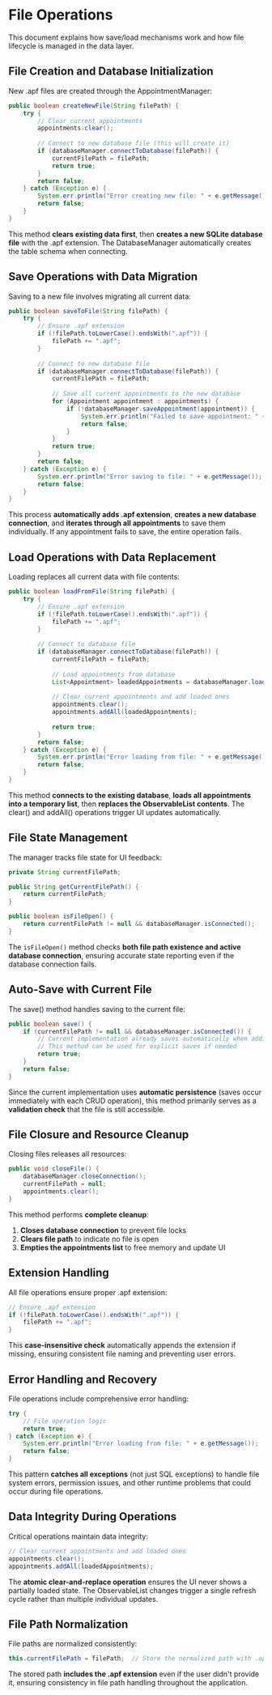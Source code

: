 # File Operations

This document explains how save/load mechanisms work and how file lifecycle is managed in the data layer.

## File Creation and Database Initialization

New .apf files are created through the AppointmentManager:

```java
public boolean createNewFile(String filePath) {
    try {
        // Clear current appointments
        appointments.clear();
        
        // Connect to new database file (this will create it)
        if (databaseManager.connectToDatabase(filePath)) {
            currentFilePath = filePath;
            return true;
        }
        return false;
    } catch (Exception e) {
        System.err.println("Error creating new file: " + e.getMessage());
        return false;
    }
}
```

This method **clears existing data first**, then **creates a new SQLite database file** with the .apf extension. The DatabaseManager automatically creates the table schema when connecting.

## Save Operations with Data Migration

Saving to a new file involves migrating all current data:

```java
public boolean saveToFile(String filePath) {
    try {
        // Ensure .apf extension
        if (!filePath.toLowerCase().endsWith(".apf")) {
            filePath += ".apf";
        }
        
        // Connect to new database file
        if (databaseManager.connectToDatabase(filePath)) {
            currentFilePath = filePath;
            
            // Save all current appointments to the new database
            for (Appointment appointment : appointments) {
                if (!databaseManager.saveAppointment(appointment)) {
                    System.err.println("Failed to save appointment: " + appointment.getTitle());
                    return false;
                }
            }
            return true;
        }
        return false;
    } catch (Exception e) {
        System.err.println("Error saving to file: " + e.getMessage());
        return false;
    }
}
```

This process **automatically adds .apf extension**, **creates a new database connection**, and **iterates through all appointments** to save them individually. If any appointment fails to save, the entire operation fails.

## Load Operations with Data Replacement

Loading replaces all current data with file contents:

```java
public boolean loadFromFile(String filePath) {
    try {
        // Ensure .apf extension
        if (!filePath.toLowerCase().endsWith(".apf")) {
            filePath += ".apf";
        }
        
        // Connect to database file
        if (databaseManager.connectToDatabase(filePath)) {
            currentFilePath = filePath;
            
            // Load appointments from database
            List<Appointment> loadedAppointments = databaseManager.loadAppointments();
            
            // Clear current appointments and add loaded ones
            appointments.clear();
            appointments.addAll(loadedAppointments);
            
            return true;
        }
        return false;
    } catch (Exception e) {
        System.err.println("Error loading from file: " + e.getMessage());
        return false;
    }
}
```

This method **connects to the existing database**, **loads all appointments into a temporary list**, then **replaces the ObservableList contents**. The clear() and addAll() operations trigger UI updates automatically.

## File State Management

The manager tracks file state for UI feedback:

```java
private String currentFilePath;

public String getCurrentFilePath() {
    return currentFilePath;
}

public boolean isFileOpen() {
    return currentFilePath != null && databaseManager.isConnected();
}
```

The `isFileOpen()` method checks **both file path existence and active database connection**, ensuring accurate state reporting even if the database connection fails.

## Auto-Save with Current File

The save() method handles saving to the current file:

```java
public boolean save() {
    if (currentFilePath != null && databaseManager.isConnected()) {
        // Current implementation already saves automatically when adding/updating/deleting
        // This method can be used for explicit saves if needed
        return true;
    }
    return false;
}
```

Since the current implementation uses **automatic persistence** (saves occur immediately with each CRUD operation), this method primarily serves as a **validation check** that the file is still accessible.

## File Closure and Resource Cleanup

Closing files releases all resources:

```java
public void closeFile() {
    databaseManager.closeConnection();
    currentFilePath = null;
    appointments.clear();
}
```

This method performs **complete cleanup**:
1. **Closes database connection** to prevent file locks
2. **Clears file path** to indicate no file is open
3. **Empties the appointments list** to free memory and update UI

## Extension Handling

All file operations ensure proper .apf extension:

```java
// Ensure .apf extension
if (!filePath.toLowerCase().endsWith(".apf")) {
    filePath += ".apf";
}
```

This **case-insensitive check** automatically appends the extension if missing, ensuring consistent file naming and preventing user errors.

## Error Handling and Recovery

File operations include comprehensive error handling:

```java
try {
    // File operation logic
    return true;
} catch (Exception e) {
    System.err.println("Error loading from file: " + e.getMessage());
    return false;
}
```

This pattern **catches all exceptions** (not just SQL exceptions) to handle file system errors, permission issues, and other runtime problems that could occur during file operations.

## Data Integrity During Operations

Critical operations maintain data integrity:

```java
// Clear current appointments and add loaded ones
appointments.clear();
appointments.addAll(loadedAppointments);
```

The **atomic clear-and-replace operation** ensures the UI never shows a partially loaded state. The ObservableList changes trigger a single refresh cycle rather than multiple individual updates.

## File Path Normalization

File paths are normalized consistently:

```java
this.currentFilePath = filePath;  // Store the normalized path with .apf extension
```

The stored path **includes the .apf extension** even if the user didn't provide it, ensuring consistency in file path handling throughout the application.
